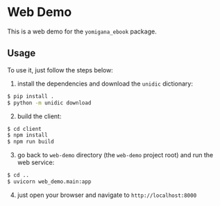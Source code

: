# Web Demo

This is a web demo for the `yomigana_ebook` package.

## Usage

To use it, just follow the steps below:

1. install the dependencies and download the `unidic` dictionary:

```bash
$ pip install .
$ python -m unidic download
```

2. build the client:

```bash
$ cd client
$ npm install
$ npm run build
```

3. go back to `web-demo` directory (the `web-demo` project root) and run the web service:

```bash
$ cd ..
$ uvicorn web_demo.main:app
```

4. just open your browser and navigate to `http://localhost:8000`
